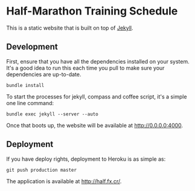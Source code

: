 # Half-Marathon Training Schedule

This is a static website that is built on top of [Jekyll](https://github.com/mojombo/jekyll).

## Development

First, ensure that you have all the dependencies installed on your system.  It's a good idea to run this each time you pull to make sure your dependencies are up-to-date.

```
bundle install
```

To start the processes for jekyll, compass and coffee script, it's a simple one line command:

```
bundle exec jekyll --server --auto
```

Once that boots up, the website will be available at <http://0.0.0.0:4000>.

## Deployment

If you have deploy rights, deployment to Heroku is as simple as:

    git push production master

The application is available at <http://half.fx.cr/>.